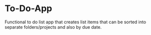 # To-Do-App
Functional to do list app that creates list items that can be sorted into separate folders/projects and also by due date.